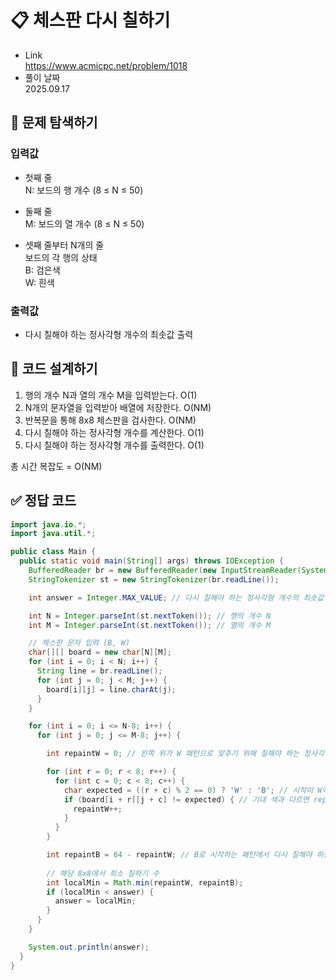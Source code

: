 # 📋 체스판 다시 칠하기
- Link<br>
https://www.acmicpc.net/problem/1018
- 풀이 날짜<br>
2025.09.17

## 🔎 문제 탐색하기

### 입력값
- 첫째 줄<br>
N: 보드의 행 개수 (8 ≤ N ≤ 50)

- 둘째 줄<br>
M: 보드의 열 개수 (8 ≤ N ≤ 50)

- 셋째 줄부터 N개의 줄<br>
보드의 각 행의 상태<br>
B: 검은색<br>
W: 흰색

### 출력값
- 다시 칠해야 하는 정사각형 개수의 최솟값 출력

## 📝 코드 설계하기
1. 행의 개수 N과 열의 개수 M을 입력받는다. O(1)
2. N개의 문자열을 입력받아 배열에 저장한다. O(NM)
3. 반복문을 통해 8x8 체스판을 검사한다. O(NM)
4. 다시 칠해야 하는 정사각형 개수를 계산한다. O(1)
5. 다시 칠해야 하는 정사각형 개수를 출력한다. O(1)

총 시간 복잡도 = O(NM)

## ✅ 정답 코드
```java
import java.io.*;
import java.util.*;

public class Main {
  public static void main(String[] args) throws IOException {
    BufferedReader br = new BufferedReader(new InputStreamReader(System.in));
    StringTokenizer st = new StringTokenizer(br.readLine());

    int answer = Integer.MAX_VALUE; // 다시 칠해야 하는 정사각형 개수의 최솟값

    int N = Integer.parseInt(st.nextToken()); // 행의 개수 N
    int M = Integer.parseInt(st.nextToken()); // 열의 개수 M

    // 체스판 문자 입력 (B, W)
    char[][] board = new char[N][M];
    for (int i = 0; i < N; i++) {
      String line = br.readLine();
      for (int j = 0; j < M; j++) {
        board[i][j] = line.charAt(j);
      }
    }

    for (int i = 0; i <= N-8; i++) {
      for (int j = 0; j <= M-8; j++) {

        int repaintW = 0; // 왼쪽 위가 W 패턴으로 맞추기 위해 칠해야 하는 정사각형의 수

        for (int r = 0; r < 8; r++) {
          for (int c = 0; c < 8; c++) {
            char expected = ((r + c) % 2 == 0) ? 'W' : 'B'; // 시작이 W이면 짝수:W, 홀수:B
            if (board[i + r][j + c] != expected) { // 기대 색과 다르면 repaintW 증가
              repaintW++;
            }
          }
        }

        int repaintB = 64 - repaintW; // B로 시작하는 패턴에서 다시 칠해야 하는 정사각형의 수는 64 - repaintW와 같다
        
        // 해당 8x8에서 최소 칠하기 수
        int localMin = Math.min(repaintW, repaintB);
        if (localMin < answer) {
          answer = localMin;
        }
      }
    }

    System.out.println(answer);
  }
}
```